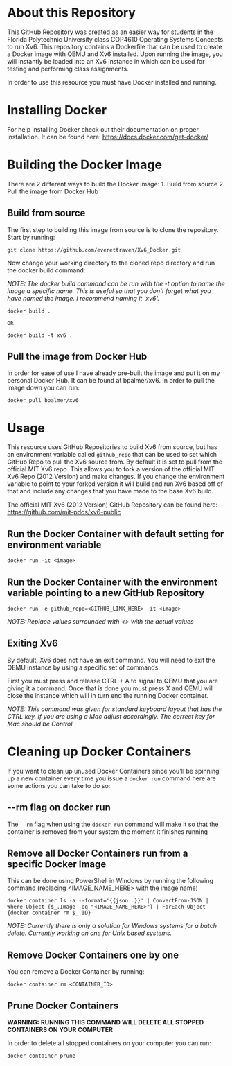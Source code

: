 # About this Repository

This GitHub Repository was created as an easier way for students in the Florida Polytechnic University class COP4610 Operating Systems Concepts to run Xv6. This repository contains a Dockerfile that can be used to create a Docker image with QEMU and Xv6 installed. Upon running the image, you will instantly be loaded into an Xv6 instance in which can be used for testing and performing class assignments.

In order to use this resource you must have Docker installed and running.

# Installing Docker

For help installing Docker check out their documentation on proper installation. It can be found here: https://docs.docker.com/get-docker/ 

# Building the Docker Image

There are 2 different ways to build the Docker image:
    1. Build from source
    2. Pull the image from Docker Hub

## Build from source

The first step to building this image from source is to clone the repository. Start by running:
```
git clone https://github.com/everettraven/Xv6_Docker.git
```

Now change your working directory to the cloned repo directory and run the docker build command:

*NOTE: The docker build command can be run with the -t option to name the image a specific name. This is useful so that you don't forget what you have named the image. I recommend naming it 'xv6'.*

```
docker build .

OR

docker build -t xv6 .
```

## Pull the image from Docker Hub

In order for ease of use I have already pre-built the image and put it on my personal Docker Hub. It can be found at bpalmer/xv6. In order to pull the image down you can run:

```
docker pull bpalmer/xv6
```

# Usage

This resource uses GitHub Repositories to build Xv6 from source, but has an environment variable called `github_repo` that can be used to set which GitHub Repo to pull the Xv6 source from. By default it is set to pull from the official MIT Xv6 repo. This allows you to fork a version of the official MIT Xv6 Repo (2012 Version) and make changes. If you change the environment variable to point to your forked version it will build and run Xv6 based off of that and include any changes that you have made to the base Xv6 build.

The official MIT Xv6 (2012 Version) GitHub Repository can be found here: https://github.com/mit-pdos/xv6-public

## Run the Docker Container with default setting for environment variable

```
docker run -it <image>
```

## Run the Docker Container with the environment variable pointing to a new GitHub Repository

```
docker run -e github_repo=<GITHUB_LINK_HERE> -it <image>
```

*NOTE: Replace values surrounded with <> with the actual values*

## Exiting Xv6

By default, Xv6 does not have an exit command. You will need to exit the QEMU instance by using a specific set of commands.

First you must press and release CTRL + A to signal to QEMU that you are giving it a command. Once that is done you must press X and QEMU will close the instance which will in turn end the running Docker container.

*NOTE: This command was given for standard keyboard layout that has the CTRL key. If you are using a Mac adjust accordingly. The correct key for Mac should be Control*

# Cleaning up Docker Containers
If you want to clean up unused Docker Containers since you'll be spinning up a new container every time you issue a `docker run` command here are some actions you can take to do so:

## --rm flag on docker run

The `--rm` flag when using the `docker run` command will make it so that the container is removed from your system the moment it finishes running

## Remove all Docker Containers run from a specific Docker Image

This can be done using PowerShell in Windows by running the following command (replacing <IMAGE_NAME_HERE> with the image name)

```
docker container ls -a --format='{{json .}}' | ConvertFrom-JSON | Where-Object {$_.Image -eq "<IMAGE_NAME_HERE>"} | ForEach-Object {docker container rm $_.ID}
```

*NOTE: Currently there is only a solution for Windows systems for a batch delete. Currently working on one for Unix based systems.*

## Remove Docker Containers one by one

You can remove a Docker Container by running:

```
docker container rm <CONTAINER_ID>
```

## Prune Docker Containers

**WARNING:** **RUNNING THIS COMMAND WILL DELETE ALL STOPPED CONTAINERS ON YOUR COMPUTER**

In order to delete all stopped containers on your computer you can run:

```
docker container prune
```
